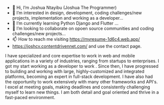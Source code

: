 - 👋 Hi, I’m Joshua Ntayibu (Joshua The Programmer)
- 👀 I’m interested in design, development, coding challenges/new projects, implementation and working as a developer...
- 🌱 I’m currently learning Python Django and Flutter ...
- 💞️ I’m looking to collaborate on opoen source communities and coding challenges/new projects...
- 📫 How to reach me  visiting https://myresume-1d6c4.web.app/ 
- https://joshcv.contentdrivennet.com/ and use the contact page.

I have specialized and core expertise to work in web and mobile applications in a variety of industries, ranging from startups to enterprises.
I got my start working as a developer to work . Since then, I have progressed to building and working with large, highly-customized and integrated 
platforms, becoming an expert in full-stack development. I have also had the opportunity to work extensively with many other frameworks and API's. 
I excel at meeting goals, making deadlines and consistently challenging myself to learn new things. I am both detail and goal oriented and thrive in 
a fast-paced environment. 
